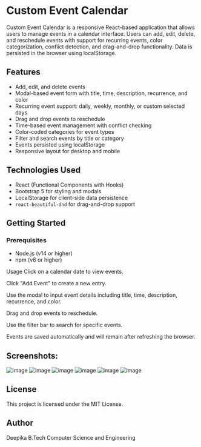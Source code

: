 # Custom Event Calendar

Custom Event Calendar is a responsive React-based application that allows users to manage events in a calendar interface. Users can add, edit, delete, and reschedule events with support for recurring events, color categorization, conflict detection, and drag-and-drop functionality. Data is persisted in the browser using localStorage.

## Features

- Add, edit, and delete events
- Modal-based event form with title, time, description, recurrence, and color
- Recurring event support: daily, weekly, monthly, or custom selected days
- Drag and drop events to reschedule
- Time-based event management with conflict checking
- Color-coded categories for event types
- Filter and search events by title or category
- Events persisted using localStorage
- Responsive layout for desktop and mobile

## Technologies Used

- React (Functional Components with Hooks)
- Bootstrap 5 for styling and modals
- LocalStorage for client-side data persistence
- `react-beautiful-dnd` for drag-and-drop support

## Getting Started

### Prerequisites

- Node.js (v14 or higher)
- npm (v6 or higher)

Usage
Click on a calendar date to view events.

Click "Add Event" to create a new entry.

Use the modal to input event details including title, time, description, recurrence, and color.

Drag and drop events to reschedule.

Use the filter bar to search for specific events.

Events are saved automatically and will remain after refreshing the browser.

## Screenshots:
![image](https://github.com/user-attachments/assets/292f52d7-ff21-4e17-80b4-c7349a1cf863)
![image](https://github.com/user-attachments/assets/e16f3c48-c78a-47bd-9930-3f8bfbdd97e9)
![image](https://github.com/user-attachments/assets/359ae7e4-11f4-44a9-b240-cb78914b2471)
![image](https://github.com/user-attachments/assets/04618b4c-5b26-4449-89bc-92a655e0fddb)
![image](https://github.com/user-attachments/assets/2a24b552-64f5-41fe-bd75-a3ccfc598a01)
![image](https://github.com/user-attachments/assets/bb282500-f8c9-4971-99c3-6f5af9c59dcc)


## License
This project is licensed under the MIT License.

## Author
Deepika
B.Tech Computer Science and Engineering




